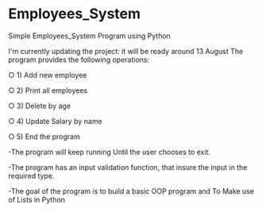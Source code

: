 # Employees_System

Simple Employees_System Program using Python 

I'm currently updating the project: it will be ready around 13 August 
The program provides the following operations:

○ 1) Add new employee

○ 2) Print all employees

○ 3) Delete by age

○ 4) Update Salary by name

○ 5) End the program


-The program will keep running  Until the user chooses to exit.

-The program has an input validation function, that insure the input in the required type.

-The goal of the program is to build a basic OOP program and To Make use of Lists in Python 
